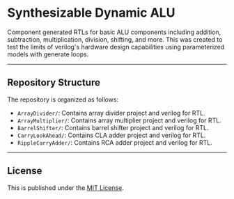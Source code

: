 # Synthesizable Dynamic ALU

Component generated RTLs for basic ALU components including addition, subtraction, multiplication, division, shifting, and more. This was created to test the limits of verilog's hardware design capabilities using parameterized models with generate loops.

---

## Repository Structure
The repository is organized as follows:

- `ArrayDivider/`: Contains array divider project and verilog for RTL.
- `ArrayMultiplier/`: Contains array multiplier project and verilog for RTL.
- `BarrelShifter/`: Contains barrel shifter project and verilog for RTL.
- `CarryLookAhead/`: Contains CLA adder project and verilog for RTL.
- `RippleCarryAdder/`: Contains RCA adder project and verilog for RTL.

---

## License
This is published under the [MIT License](https://opensource.org/licenses/MIT).


